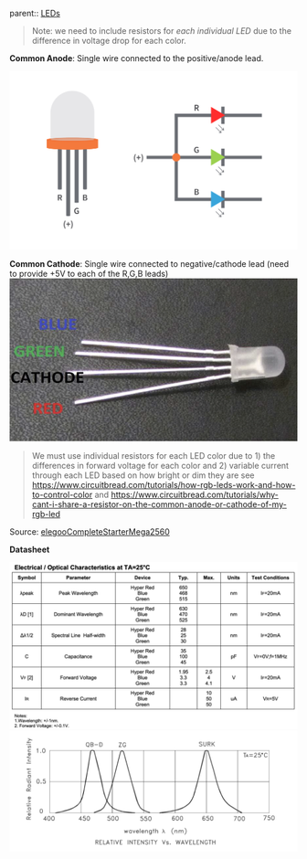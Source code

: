 parent:: [LEDs](LEDs.md)

> Note: we need to include resistors for _each individual LED_ due to the difference in voltage drop for each color.

**Common Anode**:
Single wire connected to the positive/anode lead.

![rgb-led-common-anode](attachments/rgb-led-common-anode.png)


**Common Cathode**:
Single wire connected to negative/cathode lead (need to provide +5V to each of the R,G,B leads)
   ![Pasted image 20221004160017](attachments/Pasted%20image%2020221004160017.png)

> We must use individual resistors for each LED color due to 1) the differences in forward voltage for each color and 2) variable current through each LED based on how bright or dim they are see  https://www.circuitbread.com/tutorials/how-rgb-leds-work-and-how-to-control-color and https://www.circuitbread.com/tutorials/why-cant-i-share-a-resistor-on-the-common-anode-or-cathode-of-my-rgb-led

Source: [elegooCompleteStarterMega2560](elegooCompleteStarterMega2560)

**Datasheet**


![Pasted image 20221015204959](attachments/Pasted%20image%2020221015204959.png)
![Pasted image 20221015205032](attachments/Pasted%20image%2020221015205032.png)